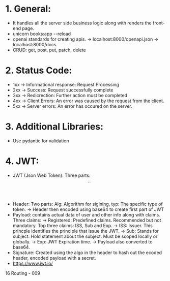 # 1. General:
- It handles all the server side business logic along with renders the front-end page.
- unicorn books:app --reload
- openai standards for creating apis.
-> localhost:8000/openapi.json
-> localhost:8000/docs
- CRUD: get, post, put, patch, delete

# 2. Status Code:
- 1xx -> Informational response: Request Processing
- 2xx -> Success: Request successfully complete
- 3xx -> Redicrection: Further action must be completed
- 4xx -> Client Errors: An error was caused by the request from the client.
- 5xx -> Server errors: An error has occured on the server.

# 3. Additional Libraries:
- Use pydantic for validation

# 4. JWT:
- JWT (Json Web Token): Three parts: <Header>.<Payload>.<Signature>
- Header: Two parts: Alg: Algorithm for sigining, typ: The specific type of token.
-> Header then encoded using base64 to create first part of JWT
- Payload: contains actual data of user and other info along with claims. Three claims:
-> Registered: Predefined claims. Recommended but not  mandatory. Top three claims: ISS, Sub and Exp.
-> ISS: Issuer. This princple identifies the principle that issue the JWT.
-> Sub: Stands for subject. Hold statement about the subject. Must be scoped locally or globally.
-> Exp: JWT Expiration time.
-> Payload also converted to base64.
- Signature: Created using the algo in the header to hash out the ecoded header, encoded payload with a secret.
- https://www.jwt.io/

16 Routing - 009